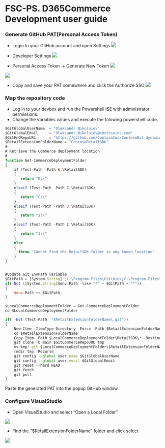 # FSC-PS. D365Commerce Development user guide 


### Generate GitHub PAT(Personal Access Token)

- Login to your GitHub account and open Settings 
![](https://raw.githubusercontent.com/ciellosinc/FSC-PS/main/Scenarios/images/fsc_dev_a.png)

- Developer Settings 
![](https://raw.githubusercontent.com/ciellosinc/FSC-PS/main/Scenarios/images/fsc_dev_b.png)

- Personal Access Token -> Generate New Token 
 ![](https://raw.githubusercontent.com/ciellosinc/FSC-PS/main/Scenarios/images/fsc_dev_c.png)

 ![](https://raw.githubusercontent.com/ciellosinc/FSC-PS/main/Scenarios/images/fsc_dev_d.png)

- Copy and save your PAT somewhere and click the Authorize SSO 
![](https://raw.githubusercontent.com/ciellosinc/FSC-PS/main/Scenarios/images/fsc_dev_e.png)

### Map the repository code
- Log in to your devbox and run the Powershell ISE with administrator permissions.
- Change the variables values and execute the folowing powershell code.

~~~javascript
$GitGlobalUserName  = "Oleksandr Nikolaiev"
$GitGlobalEmail     = "Oleksandr.Nikolaiev@contosoinc.com"
$GitFnORepoURL      = "https://github.com/ContosoInc/ContesoExt-dynamics-365-FO.git"
$RetailExtensionFolderName = "ContosoRetailSDK"
#
# Retrieve the Commerce deployment location 
#
function Get-CommerceDeploymentFolder
{
    if (Test-Path -Path K:\RetailSDK)
    {
       return "K:\"
    }
    elseif (Test-Path -Path C:\RetailSDK)
    {
       return "C:\"
    }
    elseif (Test-Path -Path J:\RetailSDK)
    {
       return "J:\"
    }
    elseif (Test-Path -Path I:\RetailSDK)
    {
       return "I:\"
    }
    else
    {
      throw "Cannot find the RetailSDK folder in any known location"
    }
}


#Update Git EnvPath variable
$GitPath = [System.String]";C:\Program Files\Git\bin\;C:\Program Files\Git\cmd\";
if(-Not ([System.String]$env:Path -like "*" + $GitPath + "*"))
{
    $env:Path += $GitPath;
}

$LocalCommerceDeploymentFolder = Get-CommerceDeploymentFolder
cd $LocalCommerceDeploymentFolder

if( -Not (Test-Path  "$RetailExtensionFolderName\.git"))
{
    New-Item -ItemType Directory -Force -Path $RetailExtensionFolderName
    cd $RetailExtensionFolderName
    Copy-Item -Path $LocalCommerceDeploymentFolder\RetailSDK\* -Destination $LocalCommerceDeploymentFolder\$RetailExtensionFolderName -recurse -Force
    git clone -b main $GitCommerceRepoURL tmp
    mv tmp/.git $LocalCommerceDeploymentFolder\$RetailExtensionFolderName
    rmdir tmp -Recurse
    git config --global user.name $GitGlobalUserName
    git config --global user.email $GitGlobalEmail
    git reset --hard HEAD
    git fetch 
    git pull
}


~~~

Paste the generated PAT into the popup GitHub window.

### Configure VisualStudio
- Open VisualStudio and select “Open a Local Folder”

![](https://raw.githubusercontent.com/ciellosinc/FSC-PS/main/Scenarios/images/fsc_dev_f.png)

- Find the "$RetailExtensionFolderName" folder and click select 

![](https://raw.githubusercontent.com/ciellosinc/FSC-PS/main/Scenarios/images/fsc_dev_g.png)